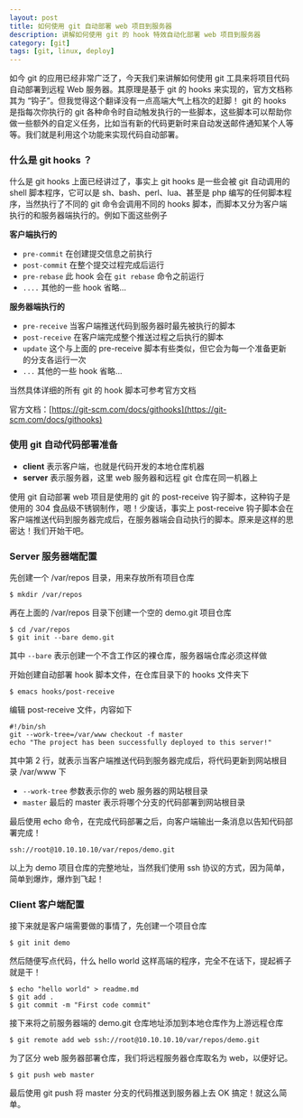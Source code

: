 ```yaml
---
layout: post
title: 如何使用 git 自动部署 web 项目到服务器
description: 讲解如何使用 git 的 hook 特效自动化部署 web 项目到服务器
category: [git]
tags: [git, linux, deploy]
---
```


如今 git 的应用已经非常广泛了，今天我们来讲解如何使用 git 工具来将项目代码自动部署到远程 Web 服务器。其原理是基于 git 的 hooks 来实现的，官方文档称其为 “钩子”。但我觉得这个翻译没有一点高端大气上档次的赶脚！ git 的 hooks 是指每次你执行的 git 各种命令时自动触发执行的一些脚本，这些脚本可以帮助你做一些额外的自定义任务，比如当有新的代码更新时来自动发送邮件通知某个人等等。我们就是利用这个功能来实现代码自动部署。


### 什么是 git hooks ？

什么是 git hooks 上面已经讲过了，事实上 git hooks 是一些会被 git 自动调用的 shell 脚本程序，它可以是 sh、bash、perl、lua、甚至是 php 编写的任何脚本程序，当然执行了不同的 git 命令会调用不同的 hooks 脚本，而脚本又分为客户端执行的和服务器端执行的。例如下面这些例子

**客户端执行的**

- `pre-commit`   在创建提交信息之前执行
- `post-commit`  在整个提交过程完成后运行 
- `pre-rebase`   此 hook 会在 `git rebase` 命令之前运行
- `....`         其他的一些 hook 省略...

**服务器端执行的**

- `pre-receive`  当客户端推送代码到服务器时最先被执行的脚本
- `post-receive` 在客户端完成整个推送过程之后执行的脚本
- `update`       这个与上面的 pre-receive 脚本有些类似，但它会为每一个准备更新的分支各运行一次
- `...`          其他的一些 hook 省略...

当然具体详细的所有 git 的 hook 脚本可参考官方文档

官方文档：[https://git-scm.com/docs/githooks](https://git-scm.com/docs/githooks)

### 使用 git 自动代码部署准备

- **client** 表示客户端，也就是代码开发的本地仓库机器
- **server** 表示服务器，这里 web 服务器和远程 git 仓库在同一机器上

使用 git 自动部署 web 项目是使用的 git 的 post-receive 钩子脚本，这种钩子是使用的 304 食品级不锈钢制作，嗯！少废话，事实上 post-receive 钩子脚本会在客户端推送代码到服务器完成后，在服务器端会自动执行的脚本。原来是这样的思密达！我们开始干吧。

### Server 服务器端配置

先创建一个 /var/repos 目录，用来存放所有项目仓库

    $ mkdir /var/repos

再在上面的 /var/repos 目录下创建一个空的 demo.git 项目仓库

    $ cd /var/repos
    $ git init --bare demo.git

其中 `--bare` 表示创建一个不含工作区的裸仓库，服务器端仓库必须这样做

开始创建自动部署 hook 脚本文件，在仓库目录下的 hooks 文件夹下

    $ emacs hooks/post-receive

编辑 post-receive 文件，内容如下

    #!/bin/sh
    git --work-tree=/var/www checkout -f master
    echo "The project has been successfully deployed to this server!"

其中第 2 行，就表示当客户端推送代码到服务器完成后，将代码更新到网站根目录 /var/www 下

- `--work-tree` 参数表示你的 web 服务器的网站根目录
- `master` 最后的 master 表示将哪个分支的代码部署到网站根目录

最后使用 echo 命令，在完成代码部署之后，向客户端输出一条消息以告知代码部署完成！

    ssh://root@10.10.10.10/var/repos/demo.git

以上为 demo 项目仓库的完整地址，当然我们使用 ssh 协议的方式，因为简单，简单到爆炸，爆炸到飞起！

### Client 客户端配置

接下来就是客户端需要做的事情了，先创建一个项目仓库

    $ git init demo

然后随便写点代码，什么 hello world 这样高端的程序，完全不在话下，提起裤子就是干！

    $ echo "hello world" > readme.md
    $ git add .
    $ git commit -m "First code commit"

接下来将之前服务器端的 demo.git 仓库地址添加到本地仓库作为上游远程仓库

    $ git remote add web ssh://root@10.10.10.10/var/repos/demo.git

为了区分 web 服务器部署仓库，我们将远程服务器仓库取名为 web，以便好记。

    $ git push web master

最后使用 git push 将 master 分支的代码推送到服务器上去 OK 搞定！就这么简单。